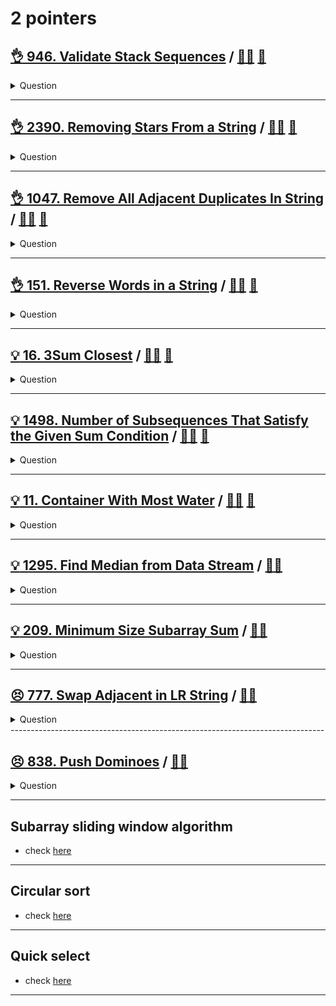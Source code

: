 # 2 pointers

## [:ok_hand: 946. Validate Stack Sequences](https://leetcode.com/problems/validate-stack-sequences) / [:man_technologist:](validate_stk_seq.h) [:snake:](validate_stk_seq.py)

<details><summary markdown="span">Question</summary>

```markdown
Given two integer arrays pushed and popped each with distinct values, return
true if this could have been the result of a sequence of push and pop operations
on an initially empty stack, or false otherwise.

Input: pushed = [1,2,3,4,5], popped = [4,5,3,2,1]
Output: true

Input: pushed = [1,2,3,4,5], popped = [4,3,5,1,2]
Output: false
Explanation: 1 cannot be popped before 2.
```

</details>

------------------------------------------------------------------------------

## [:ok_hand: 2390. Removing Stars From a String](https://leetcode.com/problems/removing-stars-from-a-string) / [:man_technologist:](remvoe_star_from_strings.h) [:snake:](remvoe_star_from_strings.py)

<details><summary markdown="span">Question</summary>

```markdown
You are given a string s, which contains stars *.

In one operation, you can:

Choose a star in s.
Remove the closest non-star character to its left, as well as remove the star itself.
Return the string after all stars have been removed.

Note:

The input will be generated such that the operation is always possible.
It can be shown that the resulting string will always be unique.

Input: s = "erase*****"
Output: ""
Explanation: The entire string is removed, so we return an empty string.
```

</details>

------------------------------------------------------------------------------

## [:ok_hand: 1047. Remove All Adjacent Duplicates In String](https://leetcode.com/problems/remove-all-adjacent-duplicates-in-string/) / [:man_technologist:](remove_all_adjacent_duplicates.h) [:snake:](remove_all_adjacent_duplicates.py)

<details><summary markdown="span">Question</summary>

```markdown
You are given a string s consisting of lowercase English letters.
A duplicate removal consists of choosing two adjacent and equal letters and removing them.

We repeatedly make duplicate removals on s until we no longer can.

Return the final string after all such duplicate removals have been made.
It can be proven that the answer is unique.

Input: s = "abbaca"
Output: "ca"

Input: s = "azxxxzy"
Output: "azxzy"
```

</details>

------------------------------------------------------------------------------

## [:ok_hand: 151. Reverse Words in a String](https://leetcode.com/problems/reverse-words-in-a-string/) / [:man_technologist:](reverse_words_in_a_string.h) [:snake:](reverse_words_in_a_string.py)

<details><summary markdown="span">Question</summary>

```markdown
Given an input string s, reverse the order of the words.

A word is defined as a sequence of non-space characters.
The words in s will be separated by at least one space.

Return a string of the words in reverse order concatenated by a single space.

Input: s = "  hello world  "
Output: "world hello"
Explanation: Your reversed string should not contain leading or trailing spaces.
```

</details>

------------------------------------------------------------------------------

## [:bulb: 16. 3Sum Closest](https://leetcode.com/problems/3sum-closest/) / [:man_technologist:](3sum_closest.h) [:snake:](3sum_closest.py)

<details><summary markdown="span">Question</summary>

```markdown
Given an integer array nums of length n and an integer target,
find three integers in nums such that the sum is closest to target.

Return the sum of the three integers.
You may assume that each input would have exactly one solution.

Input: nums = [-1,2,1,-4], target = 1
Output: 2
Explanation: The sum that is closest to the target is 2. (-1 + 2 + 1 = 2).
```

</details>

------------------------------------------------------------------------------

## [:bulb: 1498. Number of Subsequences That Satisfy the Given Sum Condition](https://leetcode.com/problems/number-of-subsequences-that-satisfy-the-given-sum-condition/) / [:man_technologist:](num_of_subseq_satisfy_sum_condition.h) [:snake:](num_of_subseq_satisfy_sum_condition.py)

<details><summary markdown="span">Question</summary>

```markdown
You are given an array of integers nums and an integer target.

Return the number of non-empty subsequences of nums such that the sum of the
minimum and maximum element on it is less or equal to target.

Since the answer may be too large, return it modulo 1e9 + 7

Input: nums = [3,5,6,7], target = 9
Output: 4
Explanation: There are 4 subsequences that satisfy the condition.
[3] -> Min value + max value <= target (3 + 3 <= 9)
[3,5] -> (3 + 5 <= 9)
[3,5,6] -> (3 + 6 <= 9)
[3,6] -> (3 + 6 <= 9)
```

</details>

------------------------------------------------------------------------------

## [:bulb: 11. Container With Most Water](https://leetcode.com/problems/container-with-most-water/) / [:man_technologist:](container_with_most_water.h) [:snake:](container_with_most_water.py)

<details><summary markdown="span">Question</summary>

```markdown
You are given an integer array height of length n.
Find two lines that together with the x-axis form a container,
such that the container contains the most water.

Return the maximum amount of water a container can store.
Notice that you may not slant the container.

Input: height = [1,8,6,2,5,4,8,3,7]
Output: 49

[1,8,6,2,5,4,8,3,7]
   ^_____________^  yields 7 * 7 = 49, which is the maxArea
```

</details>

------------------------------------------------------------------------------

## [:bulb: 1295. Find Median from Data Stream](https://leetcode.com/problems/find-median-from-data-stream/) / [:man_technologist:](median_from_stream.h)

<details><summary markdown="span">Question</summary>

```markdown
The median is the middle value in an ordered integer list.

If the size of the list is even, there is no middle value,
and the median is the mean of the two middle values.

For example, for arr = [2,3,4], the median is 3.
For example, for arr = [2,3], the median is (2 + 3) / 2 = 2.5.
Implement the MedianFinder class:

MedianFinder() initializes the MedianFinder object.
void addNum(int num)
- adds the integer num from the data stream to the data structure.
double findMedian()
- returns the median of all elements so far.

Answers within 10-5 of the actual answer will be accepted.
```

</details>

------------------------------------------------------------------------------

## [:bulb: 209. Minimum Size Subarray Sum](https://leetcode.com/problems/minimum-size-subarray-sum) / [:man_technologist:](min_sz_subarray_sum.h)

<details><summary markdown="span">Question</summary>

```markdown
Given an array of positive integers nums and a positive integer target, return the minimal length of a subarray whose sum is greater than or equal to target. If there is no such subarray, return 0 instead.

Input: target = 7, nums = [2,3,1,2,4,3]
Output: 2
Explanation: The subarray [4,3] has the minimal length under the problem constraint.
```

</details>

------------------------------------------------------------------------------

## [:persevere: 777. Swap Adjacent in LR String](https://leetcode.com/problems/swap-adjacent-in-lr-string/) / [:man_technologist:](swap_adj_in_lr_string.h)

<details><summary markdown="span">Question</summary>

```markdown
In a string composed of 'L', 'R', and 'X' characters, like "RXXLRXRXL"

a move consists of either
- replacing one occurrence of "XL" with "LX", or
- replacing one occurrence of "RX" with "XR".

Given the starting string start and the ending string end,
return True if and only if there exists a sequence of moves to
transform start to end.

(Note: LX in start can't transform to XL in end, only XL in start can
 transform to LX in end!)


Input: start = "RXXLRXRXL", end = "XRLXXRRLX"
Output: true
Explanation: We can transform start to end following these steps:
RXXLRXRXL ->
XRXLRXRXL ->
XRLXRXRXL ->
XRLXXRRXL ->
XRLXXRRLX

```

</details>
------------------------------------------------------------------------------

## [:persevere: 838. Push Dominoes](https://leetcode.com/problems/push-dominoes/) / [:man_technologist:](push_dominoes.h)

<details><summary markdown="span">Question</summary>

```markdown
There are n dominoes in a line
- dominoes[i] = 'L', if the ith domino has fallen to the left,
- dominoes[i] = 'R', if the ith domino has fallen to the right, and
- dominoes[i] = '.', if the ith domino has not been pushed.

- After each second, each domino that is falling to the left pushes the adjacent domino on the left.
- Similarly, the dominoes falling to the right push their adjacent dominoes standing on the right.
- When a non-fallen domino has dominoes falling on it from both sides, it stays still due to the balance of the forces.
- For the purposes of this question, we will consider that a falling domino expends no additional force to a falling or already fallen domino.

Return a string representing the final state.

Input: dominoes = ".L.R...LR..L.."
Output:           "LL.RR.LLRRLL.."

```

</details>

------------------------------------------------------------------------------

## Subarray sliding window algorithm

- check [here](../sliding_window/with_2_ptrs/README.md)

------------------------------------------------------------------------------

## Circular sort

- check [here](../sorting/README.md#circular-sort)

------------------------------------------------------------------------------

## Quick select

- check [here](../sorting/README.md#quick-select)

------------------------------------------------------------------------------
